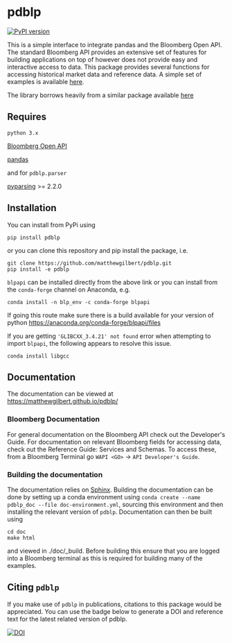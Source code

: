 pdblp
=====
[![PyPI version](https://badge.fury.io/py/pdblp.svg)](https://badge.fury.io/py/pdblp)

This is a simple interface to integrate pandas and the Bloomberg Open API.
The standard Bloomberg API provides an extensive set of features for building
applications on top of however does not provide easy and interactive access to
data. This package provides several functions for accessing historical market
data and reference data. A simple set of examples is available
[here](https://matthewgilbert.github.io/pdblp/tutorial.html).

The library borrows heavily from a similar package available
[here](https://github.com/kyuni22/pybbg)

## Requires

`python 3.x`

[Bloomberg Open API](http://www.bloomberglabs.com/api/)

[pandas](http://pandas.pydata.org/)

and for `pdblp.parser`

[pyparsing](https://pythonhosted.org/pyparsing/) >= 2.2.0

## Installation
You can install from PyPi using

```
pip install pdblp
```

or you can clone this repository and pip install the package, i.e.

```
git clone https://github.com/matthewgilbert/pdblp.git
pip install -e pdblp
```

`blpapi` can be installed directly from the above link or you can install from
the `conda-forge` channel on Anaconda, e.g.

```
conda install -n blp_env -c conda-forge blpapi
```

If going this route make sure there is a build available for your version of
python https://anaconda.org/conda-forge/blpapi/files

If you are getting `'GLIBCXX_3.4.21' not found` error when attempting to import
`blpapi`, the following appears to resolve this issue.

```
conda install libgcc
```

## Documentation

The documentation can be viewed at https://matthewgilbert.github.io/pdblp/

### Bloomberg Documentation

For general documentation on the Bloomberg API check out the Developer's Guide.
For documentation on relevant Bloomberg fields for accessing data, check out
the Reference Guide: Services and Schemas. To access these, from a
Bloomberg Terminal go `WAPI <GO>` -> `API Developer's Guide`.

### Building the documentation

The documentation relies on [Sphinx](http://www.sphinx-doc.org/en/master/).
Building the documentation can be done by setting up a conda environment using
`conda create --name pdblp_doc --file doc-environment.yml`, sourcing this
environment and then installing the relevant version of `pdblp`. Documentation
can then be built using

```
cd doc
make html
```

and viewed in ./doc/_build. Before building this ensure that you are
logged into a Bloomberg terminal as this is required for building many of the
examples.

## Citing `pdblp`

If you make use of `pdblp` in publications, citations to this package would be
appreciated. You can use the badge below to generate a DOI and reference text
for the latest related version of pdblp.

[![DOI](https://zenodo.org/badge/DOI/10.5281/zenodo.2529925.svg)](https://doi.org/10.5281/zenodo.2529925)
